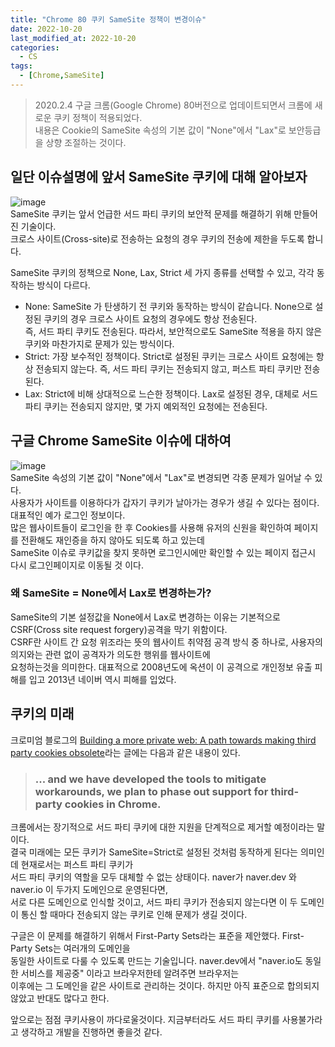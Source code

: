 ```yaml
---
title: "Chrome 80 쿠키 SameSite 정책이 변경이슈"
date: 2022-10-20
last_modified_at: 2022-10-20
categories: 
  - CS
tags:
  - [Chrome,SameSite]
---
```

> 2020.2.4 구글 크롬(Google Chrome) 80버전으로 업데이트되면서 크롬에 새로운 쿠키 정책이 적용되었다.  
내용은 Cookie의 SameSite 속성의 기본 값이 "None"에서 "Lax"로 보안등급을 상향 조절하는 것이다.  


## 일단 이슈설명에 앞서 SameSite 쿠키에 대해 알아보자

![image](https://user-images.githubusercontent.com/99777315/196924329-021e6297-d7b0-4563-acb1-4425a5b28c25.png)  
SameSite 쿠키는 앞서 언급한 서드 파티 쿠키의 보안적 문제를 해결하기 위해 만들어진 기술이다.  
크로스 사이트(Cross-site)로 전송하는 요청의 경우 쿠키의 전송에 제한을 두도록 합니다.  

SameSite 쿠키의 정책으로 None, Lax, Strict 세 가지 종류를 선택할 수 있고, 각각 동작하는 방식이 다르다.  
- None: SameSite 가 탄생하기 전 쿠키와 동작하는 방식이 같습니다. None으로 설정된 쿠키의 경우 크로스 사이트 요청의 경우에도 항상 전송된다.  
즉, 서드 파티 쿠키도 전송된다. 따라서, 보안적으로도 SameSite 적용을 하지 않은 쿠키와 마찬가지로 문제가 있는 방식이다.
- Strict: 가장 보수적인 정책이다. Strict로 설정된 쿠키는 크로스 사이트 요청에는 항상 전송되지 않는다. 즉, 서드 파티 쿠키는 전송되지 않고, 퍼스트 파티 쿠키만 전송된다.
- Lax: Strict에 비해 상대적으로 느슨한 정책이다. Lax로 설정된 경우, 대체로 서드 파티 쿠키는 전송되지 않지만, 몇 가지 예외적인 요청에는 전송된다.

## 구글 Chrome SameSite 이슈에 대하여  
![image](https://user-images.githubusercontent.com/99777315/196922002-3891bc19-dd57-4749-a9fc-62bb218c2d43.png)  
SameSite 속성의 기본 값이 "None"에서 "Lax"로 변경되면 각종 문제가 일어날 수 있다.  
사용자가 사이트를 이용하다가 갑자기 쿠키가 날아가는 경우가 생길 수 있다는 점이다. 대표적인 예가 로그인 정보이다.  
많은 웹사이트들이 로그인을 한 후 Cookies를 사용해 유저의 신원을 확인하여 페이지를 전환해도 재인증을 하지 않아도 되도록 하고 있는데  
SameSite 이슈로 쿠키값을 찾지 못하면 로그인시에만 확인할 수 있는 페이지 접근시 다시 로그인페이지로 이동될 것 이다.

### 왜 SameSite = None에서 Lax로 변경하는가?
SameSite의 기본 설정값을 None에서 Lax로 변경하는 이유는 기본적으로 CSRF(Cross site request forgery)공격을 막기 위함이다.  
CSRF란 사이트 간 요청 위조라는 뜻의 웹사이트 취약점 공격 방식 중 하나로, 사용자의 의지와는 관련 없이 공격자가 의도한 행위를 웹사이트에  
요청하는것을 의미한다. 대표적으로 2008년도에 옥션이 이 공격으로 개인정보 유출 피해를 입고 2013년 네이버 역시 피해를 입었다.

## 쿠키의 미래
크로미엄 블로그의 [Building a more private web: A path towards making third party cookies obsolete](https://blog.chromium.org/2020/01/building-more-private-web-path-towards.html)라는 글에는 다음과 같은 내용이 있다.

> ### ... and we have developed the tools to mitigate workarounds, we plan to phase out support for third-party cookies in Chrome.

크롬에서는 장기적으로 서드 파티 쿠키에 대한 지원을 단계적으로 제거할 예정이라는 말이다.  
결국 미래에는 모든 쿠키가 SameSite=Strict로 설정된 것처럼 동작하게 된다는 의미인데 현재로서는 퍼스트 파티 쿠키가  
서드 파티 쿠키의 역할을 모두 대체할 수 없는 상태이다. naver가 naver.dev 와 naver.io 이 두가지 도메인으로 운영된다면,  
서로 다른 도메인으로 인식할 것이고, 서드 파티 쿠키가 전송되지 않는다면 이 두 도메인이 통신 할 때마다 전송되지 않는 쿠키로 인해 문제가 생길 것이다.

구글은 이 문제를 해결하기 위해서 First-Party Sets라는 표준을 제안했다. First-Party Sets는 여러개의 도메인을  
동일한 사이트로 다룰 수 있도록 만드는 기술입니다. naver.dev에서 "naver.io도 동일한 서비스를 제공중" 이라고 브라우저한테 알려주면 브라우저는  
이후에는 그 도메인을 같은 사이트로 관리하는 것이다. 하지만 아직 표준으로 합의되지 않았고 반대도 많다고 한다.  

앞으로는 점점 쿠키사용이 까다로울것이다. 지금부터라도 서드 파티 쿠키를 사용불가라고 생각하고 개발을 진행하면 좋을것 같다.

